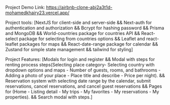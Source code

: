 Project Demo Link: https://airbnb-clone-abj2a3t1d-mohamedkhairy23.vercel.app/

Project tools: [NextJS for client-side and server-side && Next-auth for authentication and authorization && Bcrypt for hashing password && Prisma and MongoDB && World-countries package for countries API && React-select package for selecting from countries options && Leaflet and react-leaflet packages for maps && React-date-range package for calendar && Zustand for simple state management && tailwind for styling]

Project Features: [Modals for login and register && Modal with steps for renting process steps(Selecting place category- Selecting country with dropdown options and maps - Number of guests, rooms, and bathrooms - Adding a photo of your place - Place title and describe - Price per night). && Reservation system with selecting date range by the calendar, submit reservations, cancel reservations, and cancel guest reservations && Pages for (Home - Listing detail - My trips - My favorites - My reservations - My properties). && Search modal with steps.]
